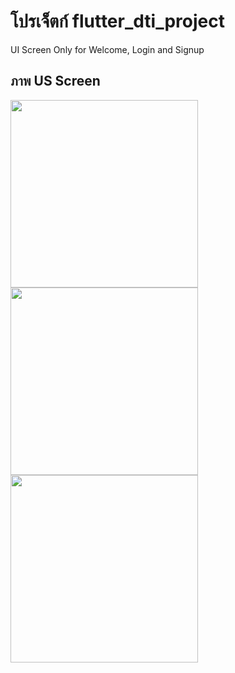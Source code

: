 # โปรเจ็ตก์ flutter_dti_project

UI Screen Only for Welcome, Login and Signup

## ภาพ US Screen 

<img src="https://github.com/user-attachments/assets/19ad2861-78f5-45b9-9e13-a7e099a9fdb1" width="300">

<img src="https://github.com/user-attachments/assets/7efa5b8e-f26a-40f1-866d-94afe00a6406" width="300">

<img src="https://github.com/user-attachments/assets/6d5d2408-f501-493b-95cc-5e5104184dff" width="300">
